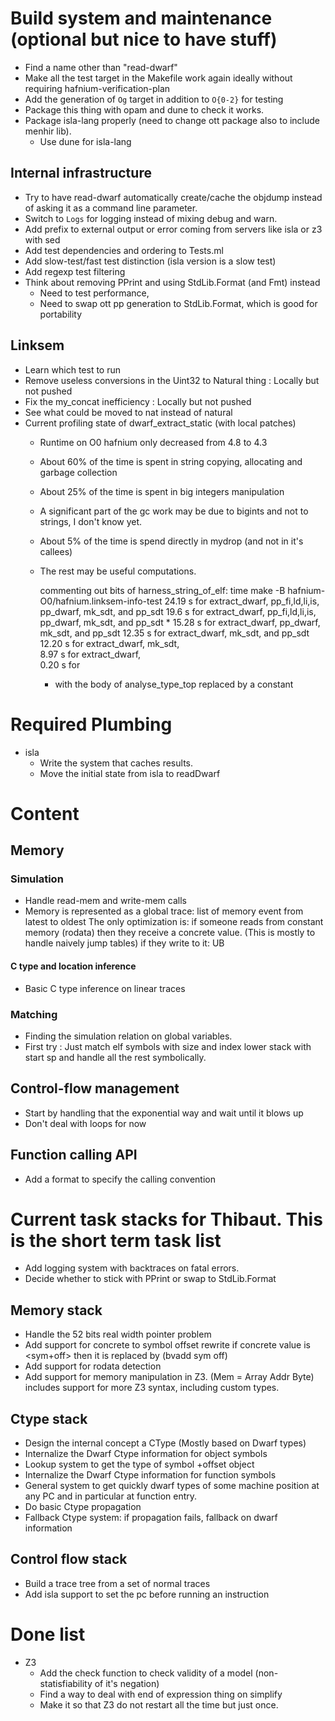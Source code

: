 # Build system and maintenance (optional but nice to have stuff)

 - Find a name other than "read-dwarf"
 - Make all the test target in the Makefile work again ideally without requiring
   hafnium-verification-plan
 - Add the generation of `Og` target in addition to `O{0-2}` for testing
 - Package this thing with opam and dune to check it works.
 - Package isla-lang properly (need to change ott package also to include menhir lib).
   - Use dune for isla-lang

## Internal infrastructure

 - Try to have read-dwarf automatically create/cache the objdump instead
   of asking it as a command line parameter.
 - Switch to `Logs` for logging instead of mixing debug and warn.
 - Add prefix to external output or error coming from servers like isla or z3 with sed
 - Add test dependencies and ordering to Tests.ml
 - Add slow-test/fast test distinction (isla version is a slow test)
 - Add regexp test filtering
 - Think about removing PPrint and using StdLib.Format (and Fmt) instead
   - Need to test performance,
   - Need to swap ott pp generation to StdLib.Format, which is good for portability

## Linksem

 - Learn which test to run
 - Remove useless conversions in the Uint32 to Natural thing : Locally but not pushed
 - Fix the my_concat inefficiency : Locally but not pushed
 - See what could be moved to nat instead of natural
 - Current profiling state of dwarf\_extract\_static (with local patches)
   - Runtime on O0 hafnium only decreased from 4.8 to 4.3
   - About 60% of the time is spent in string copying, allocating and garbage collection
   - About 25% of the time is spent in big integers manipulation
   - A significant part of the gc work may be due to bigints and not to strings, I don't know yet.
   - About 5% of the time is spend directly in mydrop (and not in it's callees)
   - The rest may be useful computations.

     commenting out bits of harness_string_of_elf: 
     time make -B hafnium-O0/hafnium.linksem-info-test 
     24.19 s  for extract_dwarf, pp_fi,ld,li,is, pp_dwarf, mk_sdt, and pp_sdt
     19.6  s  for extract_dwarf, pp_fi,ld,li,is, pp_dwarf, mk_sdt, and pp_sdt  *
     15.28 s  for extract_dwarf,                 pp_dwarf, mk_sdt, and pp_sdt
     12.35 s  for extract_dwarf,                           mk_sdt, and pp_sdt
     12.20 s  for extract_dwarf,                           mk_sdt,           
      8.97 s  for extract_dwarf,                                             
      0.20 s  for                                                            

     * with the body of analyse_type_top replaced by a constant 

# Required Plumbing

 - isla
   - Write the system that caches results.
   - Move the initial state from isla to readDwarf

# Content

## Memory

### Simulation

 - Handle read-mem and write-mem calls
 - Memory is represented as a global trace: list of memory event from latest to oldest
   The only optimization is:
     if someone reads from constant memory (rodata) then they receive a concrete value.
       (This is mostly to handle naively jump tables)
     if they write to it: UB

#### C type and location inference
  - Basic C type inference on linear traces

### Matching
  - Finding the simulation relation on global variables.
  - First try : Just match elf symbols with size and index lower stack with start sp
    and handle all the rest symbolically.

## Control-flow management
  - Start by handling that the exponential way and wait until it blows up
  - Don't deal with loops for now


## Function calling API
  - Add a format to specify the calling convention

# Current task stacks for Thibaut. This is the short term task list

- Add logging system with backtraces on fatal errors.
- Decide whether to stick with PPrint or swap to StdLib.Format

## Memory stack

- Handle the 52 bits real width pointer problem
- Add support for concrete to symbol offset rewrite
  if concrete value is <sym+off> then it is replaced by (bvadd sym off)
- Add support for rodata detection
- Add support for memory manipulation in Z3. (Mem = Array Addr Byte)
  includes support for more Z3 syntax, including custom types.

## Ctype stack

- Design the internal concept a CType (Mostly based on Dwarf types)
- Internalize the Dwarf Ctype information for object symbols
- Lookup system to get the type of symbol +offset object
- Internalize the Dwarf Ctype information for function symbols
- General system to get quickly dwarf types of some machine position at any PC
  and in particular at function entry.
- Do basic Ctype propagation
- Fallback Ctype system: if propagation fails, fallback on dwarf information

## Control flow stack

- Build a trace tree from a set of normal traces
- Add isla support to set the pc before running an instruction

# Done list

 - Z3
   - Add the check function to check validity of a model (non-statisfiability of it's negation)
   - Find a way to deal with end of expression thing on simplify
   - Make it so that Z3 do not restart all the time but just once.

